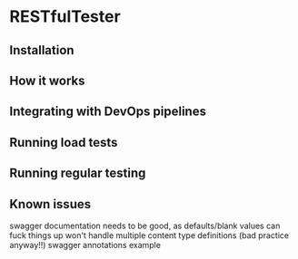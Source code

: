 # RESTfulTester

## Installation

## How it works

## Integrating with DevOps pipelines

## Running load tests

## Running regular testing

## Known issues

swagger documentation needs to be good, as defaults/blank values can fuck things up
won't handle multiple content type definitions (bad practice anyway!!)
swagger annotations example
